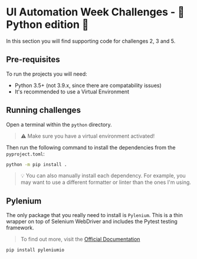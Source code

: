 # UI Automation Week Challenges - 🐍 Python edition 🐍

In this section you will find supporting code for challenges 2, 3 and 5.

## Pre-requisites

To run the projects you will need:

* Python 3.5+ (not 3.9.x, since there are compatability issues)
* It's recommended to use a Virtual Environment

## Running challenges

Open a terminal within the `python` directory.

> ⚠️ Make sure you have a virtual environment activated!

Then run the following command to install the dependencies from the `pyproject.toml`:

```bash
python -m pip install .
```

> 💡 You can also manually install each dependency. For example, you may want to use a different formatter or linter than the ones I'm using.

## Pylenium

The only package that you really need to install is `Pylenium`. This is a thin wrapper on top of Selenium WebDriver and includes the Pytest testing framework.

> To find out more, visit the [Official Documentation](https://elsnoman.gitbook.io/pylenium/)

```bash
pip install pyleniumio
```

